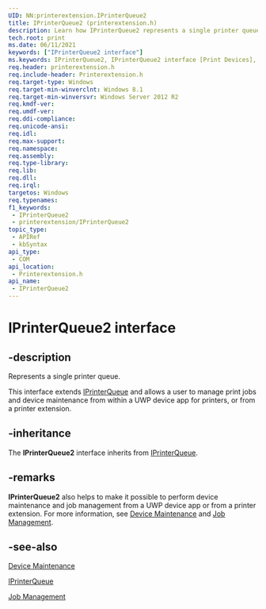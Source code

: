 ```yaml
---
UID: NN:printerextension.IPrinterQueue2
title: IPrinterQueue2 (printerextension.h)
description: Learn how IPrinterQueue2 represents a single printer queue.
tech.root: print
ms.date: 06/11/2021
keywords: ["IPrinterQueue2 interface"]
ms.keywords: IPrinterQueue2, IPrinterQueue2 interface [Print Devices], IPrinterQueue2 interface [Print Devices],described, print.iprinterqueue2, printerextension/IPrinterQueue2
req.header: printerextension.h
req.include-header: Printerextension.h
req.target-type: Windows
req.target-min-winverclnt: Windows 8.1
req.target-min-winversvr: Windows Server 2012 R2
req.kmdf-ver: 
req.umdf-ver: 
req.ddi-compliance: 
req.unicode-ansi: 
req.idl: 
req.max-support: 
req.namespace: 
req.assembly: 
req.type-library: 
req.lib: 
req.dll: 
req.irql: 
targetos: Windows
req.typenames: 
f1_keywords:
 - IPrinterQueue2
 - printerextension/IPrinterQueue2
topic_type:
 - APIRef
 - kbSyntax
api_type:
 - COM
api_location:
 - Printerextension.h
api_name:
 - IPrinterQueue2
---
```


# IPrinterQueue2 interface

## -description

Represents a single printer queue.

This interface extends [IPrinterQueue](/windows-hardware/drivers/ddi/printerextension/nn-printerextension-iprinterqueue) and allows a user to manage print jobs and device maintenance from within a UWP  device app for printers, or from a printer extension.

## -inheritance

The **IPrinterQueue2** interface inherits from [IPrinterQueue](/windows-hardware/drivers/ddi/printerextension/nn-printerextension-iprinterqueue).

## -remarks

**IPrinterQueue2** also helps to make it possible to perform device maintenance and job management from a UWP  device app or from a printer extension. For more information, see [Device Maintenance](/windows-hardware/drivers/print/device-maintenance) and [Job Management](/windows-hardware/drivers/print/job-management).

## -see-also

[Device Maintenance](/windows-hardware/drivers/print/device-maintenance)

[IPrinterQueue](/windows-hardware/drivers/ddi/printerextension/nn-printerextension-iprinterqueue)

[Job Management](/windows-hardware/drivers/print/job-management)
